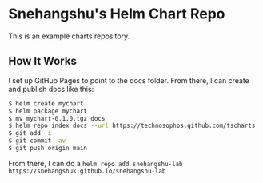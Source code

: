 # Snehangshu's Helm Chart Repo

This is an example charts repository.

## How It Works
I set up GitHub Pages to point to the docs folder. From there, I can create and publish docs like this:

```bash 
$ helm create mychart
$ helm package mychart
$ mv mychart-0.1.0.tgz docs
$ helm repo index docs --url https://technosophos.github.com/tscharts
$ git add -i
$ git commit -av
$ git push origin main
```

From there, I can do a `helm repo add snehangshu-lab https://snehangshuk.github.io/snehangshu-lab`
